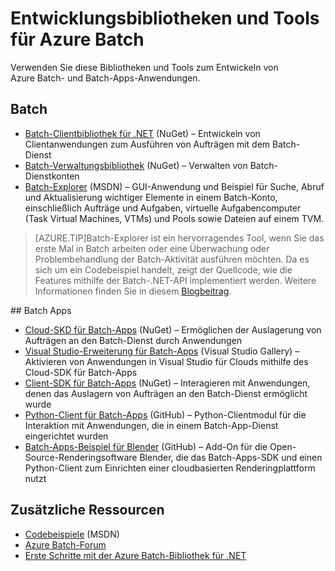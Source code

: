 <properties 
	pageTitle="Entwicklungsbibliotheken und Tools für Azure Batch" 
	description="Verwenden Sie diese Bibliotheken und Tools zum Entwickeln von Azure Batch- und Batch-Apps-Anwendungen." 
	services="batch" 
	documentationCenter="" 
	authors="dlepow" 
	manager="timlt"
	editor="yidingz"/>

<tags 
	ms.service="batch" 
	ms.workload="big-compute" 
	ms.tgt_pltfrm="na" 
	ms.devlang="na" 
	ms.topic="article" 
	ms.date="04/27/2015" 
	ms.author="danlep"/>


# Entwicklungsbibliotheken und Tools für Azure Batch 
<p> Verwenden Sie diese Bibliotheken und Tools zum Entwickeln von Azure Batch- und Batch-Apps-Anwendungen.

## Batch

+ [Batch-Clientbibliothek für .NET](http://www.nuget.org/packages/Azure.Batch/) (NuGet) – Entwickeln von Clientanwendungen zum Ausführen von Aufträgen mit dem Batch-Dienst
+ [Batch-Verwaltungsbibliothek](http://www.nuget.org/packages/Microsoft.Azure.Management.Batch/) (NuGet) – Verwalten von Batch-Dienstkonten
+ [Batch-Explorer](https://code.msdn.microsoft.com/windowsazure/Azure-Batch-Explorer-c1d37768) (MSDN) – GUI-Anwendung und Beispiel für Suche, Abruf und Aktualisierung wichtiger Elemente in einem Batch-Konto, einschließlich Aufträge und Aufgaben, virtuelle Aufgabencomputer (Task Virtual Machines, VTMs) und Pools sowie Dateien auf einem TVM.

> [AZURE.TIP]Batch-Explorer ist ein hervorragendes Tool, wenn Sie das erste Mal in Batch arbeiten oder eine Überwachung oder Problembehandlung der Batch-Aktivität ausführen möchten. Da es sich um ein Codebeispiel handelt, zeigt der Quellcode, wie die Features mithilfe der Batch-.NET-API implementiert werden. Weitere Informationen finden Sie in diesem [Blogbeitrag](http://blogs.technet.com/b/windowshpc/archive/2015/01/20/azure-batch-explorer-sample-walkthrough.aspx).

<p>
## Batch Apps

+ [Cloud-SKD für Batch-Apps](http://www.nuget.org/packages/Microsoft.Azure.Batch.Apps.Cloud/) (NuGet) – Ermöglichen der Auslagerung von Aufträgen an den Batch-Dienst durch Anwendungen
+ [Visual Studio-Erweiterung für Batch-Apps](https://visualstudiogallery.msdn.microsoft.com/8b294850-a0a5-43b0-acde-57a07f17826a) (Visual Studio Gallery) – Aktivieren von Anwendungen in Visual Studio für Clouds mithilfe des Cloud-SDK für Batch-Apps
+ [Client-SDK für Batch-Apps](http://www.nuget.org/packages/Microsoft.Azure.Batch.Apps/) (NuGet) – Interagieren mit Anwendungen, denen das Auslagern von Aufträgen an den Batch-Dienst ermöglicht wurde
+ [Python-Client für Batch-Apps](https://github.com/Azure/azure-batch-apps-python) (GitHub) – Python-Clientmodul für die Interaktion mit Anwendungen, die in einem Batch-App-Dienst eingerichtet wurden
+ [Batch-Apps-Beispiel für Blender](https://github.com/Azure/azure-batch-apps-blender) (GitHub) – Add-On für die Open-Source-Renderingsoftware Blender, die das Batch-Apps-SDK und einen Python-Client zum Einrichten einer cloudbasierten Renderingplattform nutzt


## Zusätzliche Ressourcen

+ [Codebeispiele](https://code.msdn.microsoft.com/site/search?f[0].Type=Topic&f[0].Value=Azure%20Batch&f[0].Text=Azure%20Batch) (MSDN)
+ [Azure Batch-Forum](https://social.msdn.microsoft.com/forums/azure/home?forum=azurebatch)
+ [Erste Schritte mit der Azure Batch-Bibliothek für .NET](batch-dotnet-get-started.md)  

<!--Anchors-->
[Batch]: #batch
[Batch Apps]: #batch-apps
[Additional resources]: #additional-resources

<!---HONumber=58_postMigration-->